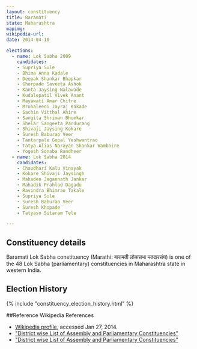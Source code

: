 ```yaml
---
layout: constituency
title: Baramati
state: Maharashtra
mapimg: 
wikipedia-url: 
date: 2014-04-10

elections: 
  - name: Lok Sabha 2009
    candidates: 
    - Supriya Sule 
    - Bhima Anna Kadale 
    - Deepak Shankar Bhapkar 
    - Ghorpade Saveeta Ashok 
    - Kanta Jaysing Nalawade 
    - Kudalepatil Vivek Anant 
    - Mayawati Amar Chitre 
    - Mrunaleeni Jayraj Kakade 
    - Sachin Vitthal Ahire 
    - Sangita Shriman Bhumkar 
    - Shelar Sangeeta Pandurang 
    - Shivaji Jaysing Kokare 
    - Suresh Baburao Veer 
    - Tantarpale Gopal Yeshwantrao 
    - Tatya Alias Narayan Shankar Wambhire 
    - Yogesh Sonaba Randheer  
  - name: Lok Sabha 2014
    candidates: 
    - Chaudhari Kalu Vinayak 
    - Kokare Shivaji Jaysingh 
    - Mahadeo Jagannath Jankar 
    - Mahadik Prahlad Dagadu 
    - Ravindra Bhimrao Takale 
    - Supriya Sule 
    - Suresh Baburao Veer 
    - Suresh Khopade 
    - Tatyaso Sitaram Tele  

---
```


## Constituency details
Baramati Lok Sabha constituency (Marathi: बारामती लोकसभा मतदारसंघ) is one of the 48 Lok Sabha (parliamentary) constituencies in Maharashtra state in western India.




## Election History
{% include "constituency_election_history.html" %}

##Reference
Wikipedia References
- [Wikipedia profile]({{page.profile.wikipedia}}), accessed Jan 27, 2014.
- ["District wise List of Assembly and Parliamentary Constituencies"][wiki1]
- ["District wise List of Assembly and Parliamentary Constituencies"][wiki2]

[wiki1]: http://ceo.maharashtra.gov.in/acs.php
[wiki2]: http://eci.nic.in/eci_main/ByeElection/Bye-ele-results%2052-95.xls
